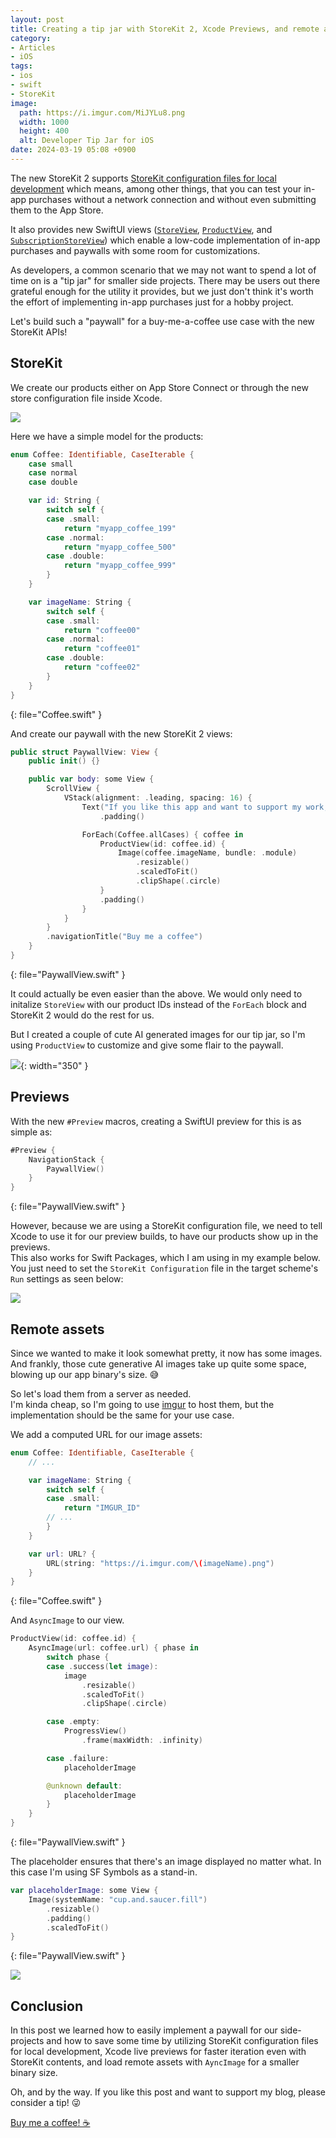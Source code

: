 ```yaml
---
layout: post
title: Creating a tip jar with StoreKit 2, Xcode Previews, and remote assets
category:
- Articles
- iOS
tags:
- ios
- swift
- StoreKit
image:
  path: https://i.imgur.com/MiJYLu8.png
  width: 1000
  height: 400
  alt: Developer Tip Jar for iOS
date: 2024-03-19 05:08 +0900
---
```

The new StoreKit 2 supports [StoreKit configuration files for local development](https://developer.apple.com/documentation/xcode/setting-up-storekit-testing-in-xcode/)
which means, among other things, that you can test your in-app purchases without a network connection and without even submitting them to the App Store.

It also provides new SwiftUI views ([`StoreView`](https://developer.apple.com/documentation/storekit/storeview/), [`ProductView`](https://developer.apple.com/documentation/storekit/productview), and [`SubscriptionStoreView`](https://developer.apple.com/documentation/storekit/subscriptionstoreview)) which enable a low-code implementation of in-app purchases and paywalls with some room for customizations.

As developers, a common scenario that we may not want to spend a lot of time on is a "tip jar" for smaller side projects. There may be users out there grateful enough for the utility it provides, but we just don't think it's worth the effort of implementing in-app purchases just for a hobby project.

Let's build such a "paywall" for a buy-me-a-coffee use case with the new StoreKit APIs!

## StoreKit

We create our products either on App Store Connect or through the new store configuration file inside Xcode.  

![](https://i.imgur.com/rSrSV85.png)

Here we have a simple model for the products:

```swift
enum Coffee: Identifiable, CaseIterable {
    case small
    case normal
    case double

    var id: String {
        switch self {
        case .small:
            return "myapp_coffee_199"
        case .normal:
            return "myapp_coffee_500"
        case .double:
            return "myapp_coffee_999"
        }
    }

    var imageName: String {
        switch self {
        case .small:
            return "coffee00"
        case .normal:
            return "coffee01"
        case .double:
            return "coffee02"
        }
    }
}
```
{: file="Coffee.swift" }

And create our paywall with the new StoreKit 2 views:

```swift
public struct PaywallView: View {
    public init() {}

    public var body: some View {
        ScrollView {
            VStack(alignment: .leading, spacing: 16) {
                Text("If you like this app and want to support my work, please consider a tip!")
                    .padding()

                ForEach(Coffee.allCases) { coffee in
                    ProductView(id: coffee.id) {
                        Image(coffee.imageName, bundle: .module)
                            .resizable()
                            .scaledToFit()
                            .clipShape(.circle)
                    }
                    .padding()
                }
            }
        }
        .navigationTitle("Buy me a coffee")
    }
}
```
{: file="PaywallView.swift" }

It could actually be even easier than the above. We would only need to initalize `StoreView` with our product IDs instead of the `ForEach` block and StoreKit 2 would do the rest for us.  

But I created a couple of cute AI generated images for our tip jar, so I'm using `ProductView` to customize and give some flair to the paywall.

![](https://i.imgur.com/sYzplPQ.png){: width="350" }

## Previews

With the new `#Preview` macros, creating a SwiftUI preview for this is as simple as:

```swift
#Preview {
    NavigationStack {
        PaywallView()
    }
}
```
{: file="PaywallView.swift" }

However, because we are using a StoreKit configuration file, we need to tell Xcode to use it for our preview builds, to have our products show up in the previews.  
This also works for Swift Packages, which I am using in my example below. You just need to set the `StoreKit Configuration` file in the target scheme's `Run` settings as seen below:

![](https://i.imgur.com/cmqnuCX.png)


## Remote assets

Since we wanted to make it look somewhat pretty, it now has some images.
And frankly, those cute generative AI images take up quite some space, blowing up our app binary's size. 😅

So let's load them from a server as needed.  
I'm kinda cheap, so I'm going to use [imgur](imgur.com) to host them, but the implementation should be the same for your use case.

We add a computed URL for our image assets:

```swift
enum Coffee: Identifiable, CaseIterable {
    // ...

    var imageName: String {
        switch self {
        case .small:
            return "IMGUR_ID"
        // ...
        }
    }

    var url: URL? {
        URL(string: "https://i.imgur.com/\(imageName).png")
    }
}
```
{: file="Coffee.swift" }

And `AsyncImage` to our view.

```swift
ProductView(id: coffee.id) {
    AsyncImage(url: coffee.url) { phase in
        switch phase {
        case .success(let image):
            image
                .resizable()
                .scaledToFit()
                .clipShape(.circle)

        case .empty:
            ProgressView()
                .frame(maxWidth: .infinity)

        case .failure:
            placeholderImage

        @unknown default:
            placeholderImage
        }
    }
}
```
{: file="PaywallView.swift" }

The placeholder ensures that there's an image displayed no matter what. In this case I'm using SF Symbols as a stand-in.

```swift
var placeholderImage: some View {
    Image(systemName: "cup.and.saucer.fill")
        .resizable()
        .padding()
        .scaledToFit()
}
```
{: file="PaywallView.swift" }

![](https://i.imgur.com/2ZOYBZz.png)


## Conclusion

In this post we learned how to easily implement a paywall for our side-projects and how to save some time by utilizing StoreKit configuration files for local development, Xcode live previews for faster iteration even with StoreKit contents, and load remote assets with `AyncImage` for a smaller binary size.

Oh, and by the way. If you like this post and want to support my blog, please consider a tip! 😜

[Buy me a coffee! ☕](https://ko-fi.com/martinp7r)
